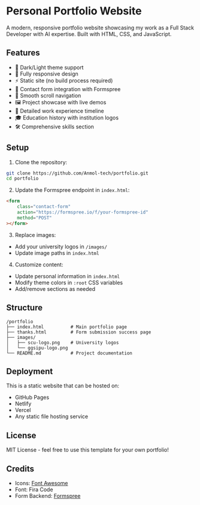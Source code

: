 # Personal Portfolio Website

A modern, responsive portfolio website showcasing my work as a Full Stack Developer with AI expertise. Built with HTML, CSS, and JavaScript.

## Features

- 🎨 Dark/Light theme support
- 📱 Fully responsive design
- ⚡ Static site (no build process required)
- 📨 Contact form integration with Formspree
- 🎯 Smooth scroll navigation
- 🖼️ Project showcase with live demos
- 💼 Detailed work experience timeline
- 🎓 Education history with institution logos
- 🛠️ Comprehensive skills section

## Setup

1. Clone the repository:

```bash
git clone https://github.com/Anmol-tech/portfolio.git
cd portfolio
```

2. Update the Formspree endpoint in `index.html`:

```html
<form
	class="contact-form"
	action="https://formspree.io/f/your-formspree-id"
	method="POST"
></form>
```

3. Replace images:

- Add your university logos in `/images/`
- Update image paths in `index.html`

4. Customize content:

- Update personal information in `index.html`
- Modify theme colors in `:root` CSS variables
- Add/remove sections as needed

## Structure

```
/portfolio
├── index.html          # Main portfolio page
├── thanks.html         # Form submission success page
├── images/
│   ├── scu-logo.png    # University logos
│   └── ggsipu-logo.png
└── README.md           # Project documentation
```

## Deployment

This is a static website that can be hosted on:

- GitHub Pages
- Netlify
- Vercel
- Any static file hosting service

## License

MIT License - feel free to use this template for your own portfolio!

## Credits

- Icons: [Font Awesome](https://fontawesome.com/)
- Font: Fira Code
- Form Backend: [Formspree](https://formspree.io/)
